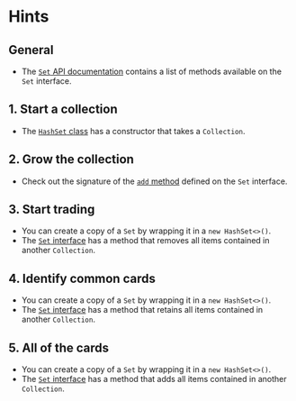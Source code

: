 # Hints

## General

- The [`Set` API documentation][set-docs] contains a list of methods available on the `Set` interface.

## 1. Start a collection

- The [`HashSet` class][hashset-docs] has a constructor that takes a `Collection`.

## 2. Grow the collection

- Check out the signature of the [`add` method][set-add-docs] defined on the `Set` interface.

## 3. Start trading

- You can create a copy of a `Set` by wrapping it in a `new HashSet<>()`.
- The [`Set` interface][set-docs] has a method that removes all items contained in another `Collection`.

## 4. Identify common cards

- You can create a copy of a `Set` by wrapping it in a `new HashSet<>()`.
- The [`Set` interface][set-docs] has a method that retains all items contained in another `Collection`.

## 5. All of the cards

- You can create a copy of a `Set` by wrapping it in a `new HashSet<>()`.
- The [`Set` interface][set-docs] has a method that adds all items contained in another `Collection`.

[hashset-docs]: https://docs.oracle.com/en/java/javase/21/docs/api/java.base/java/util/HashSet.html

[set-add-docs]: https://docs.oracle.com/en/java/javase/21/docs/api/java.base/java/util/Set.html#add(E)

[set-docs]: https://docs.oracle.com/en/java/javase/21/docs/api/java.base/java/util/Set.html